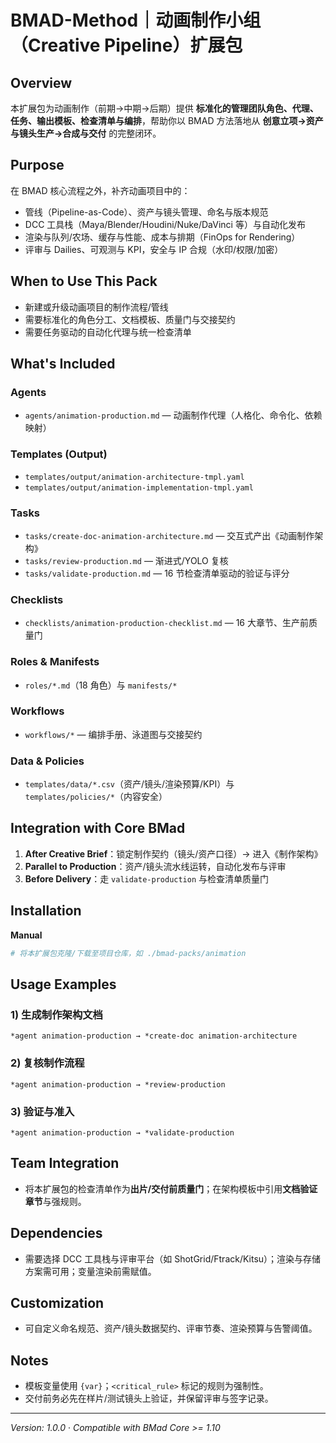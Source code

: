 # BMAD-Method｜动画制作小组（Creative Pipeline）扩展包

## Overview

本扩展包为动画制作（前期→中期→后期）提供 **标准化的管理团队角色、代理、任务、输出模板、检查清单与编排**，帮助你以 BMAD 方法落地从 **创意立项→资产与镜头生产→合成与交付** 的完整闭环。

## Purpose

在 BMAD 核心流程之外，补齐动画项目中的：

- 管线（Pipeline-as-Code）、资产与镜头管理、命名与版本规范
- DCC 工具栈（Maya/Blender/Houdini/Nuke/DaVinci 等）与自动化发布
- 渲染与队列/农场、缓存与性能、成本与排期（FinOps for Rendering）
- 评审与 Dailies、可观测与 KPI，安全与 IP 合规（水印/权限/加密）

## When to Use This Pack

- 新建或升级动画项目的制作流程/管线
- 需要标准化的角色分工、文档模板、质量门与交接契约
- 需要任务驱动的自动化代理与统一检查清单

## What's Included

### Agents

- `agents/animation-production.md` — 动画制作代理（人格化、命令化、依赖映射）

### Templates (Output)

- `templates/output/animation-architecture-tmpl.yaml`
- `templates/output/animation-implementation-tmpl.yaml`

### Tasks

- `tasks/create-doc-animation-architecture.md` — 交互式产出《动画制作架构》
- `tasks/review-production.md` — 渐进式/YOLO 复核
- `tasks/validate-production.md` — 16 节检查清单驱动的验证与评分

### Checklists

- `checklists/animation-production-checklist.md` — 16 大章节、生产前质量门

### Roles & Manifests

- `roles/*.md`（18 角色）与 `manifests/*`

### Workflows

- `workflows/*` — 编排手册、泳道图与交接契约

### Data & Policies

- `templates/data/*.csv`（资产/镜头/渲染预算/KPI）与 `templates/policies/*`（内容安全）

## Integration with Core BMad

1. **After Creative Brief**：锁定制作契约（镜头/资产口径）→ 进入《制作架构》
2. **Parallel to Production**：资产/镜头流水线运转，自动化发布与评审
3. **Before Delivery**：走 `validate-production` 与检查清单质量门

## Installation

**Manual**

```bash
# 将本扩展包克隆/下载至项目仓库，如 ./bmad-packs/animation
```

## Usage Examples

### 1) 生成制作架构文档

```
*agent animation-production → *create-doc animation-architecture
```

### 2) 复核制作流程

```
*agent animation-production → *review-production
```

### 3) 验证与准入

```
*agent animation-production → *validate-production
```

## Team Integration

- 将本扩展包的检查清单作为**出片/交付前质量门**；在架构模板中引用**文档验证章节**与强规则。

## Dependencies

- 需要选择 DCC 工具栈与评审平台（如 ShotGrid/Ftrack/Kitsu）；渲染与存储方案需可用；变量渲染前需赋值。

## Customization

- 可自定义命名规范、资产/镜头数据契约、评审节奏、渲染预算与告警阈值。

## Notes

- 模板变量使用 `{var}`；`<critical_rule>` 标记的规则为强制性。
- 交付前务必先在样片/测试镜头上验证，并保留评审与签字记录。

---

_Version: 1.0.0_ · _Compatible with BMad Core >= 1.10_
